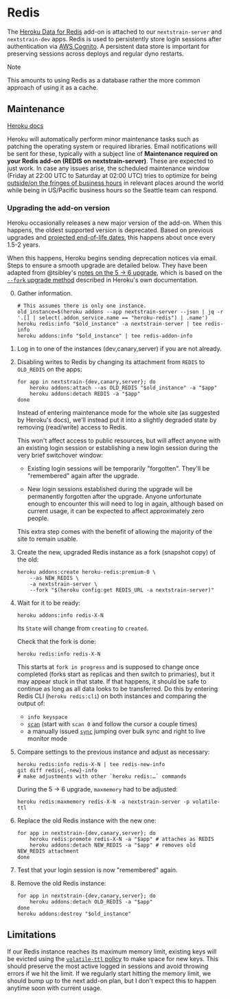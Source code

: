 # Redis

The [Heroku Data for Redis](https://elements.heroku.com/addons/heroku-redis) add-on is attached to our `nextstrain-server` and `nextstrain-dev` apps.
Redis is used to persistently store login sessions after authentication via [AWS Cognito](#cognito).
A persistent data store is important for preserving sessions across deploys and regular dyno restarts.

> [!NOTE]
> This amounts to using Redis as a database rather the more common approach of using it as a cache.

## Maintenance

[Heroku docs](https://devcenter.heroku.com/articles/heroku-redis-maintenance)

Heroku will automatically perform minor maintenance tasks such as patching the operating system or required libraries.
Email notifications will be sent for these, typically with a subject line of **Maintenance required on your Redis add-on (REDIS on nextstrain-server)**.
These are expected to just work. In case any issues arise, the scheduled maintenance window (Friday at 22:00 UTC to Saturday at 02:00 UTC) tries to optimize for being [outside/on the fringes of business hours](https://www.timeanddate.com/worldclock/meetingdetails.html?year=2020&month=1&day=24&hour=22&min=0&sec=0&p1=1229&p2=136&p3=179&p4=234&p5=22&p6=33&p7=121) in relevant places around the world while being in US/Pacific business hours so the Seattle team can respond.

### Upgrading the add-on version

Heroku occasionally releases a new major version of the add-on. When this happens, the oldest supported version is deprecated.
Based on previous upgrades and [projected end-of-life dates](https://devcenter.heroku.com/articles/heroku-redis#version-support-and-legacy-infrastructure), this happens about once every 1.5-2 years.

When this happens, Heroku begins sending deprecation notices via email. Steps to ensure a smooth upgrade are detailed below.
They have been adapted from @tsibley's [notes on the 5 → 6 upgrade](https://github.com/tsibley/blab-standup/blob/17eb1690b70ca25aa7be7526b7e140e43cf0a1e6/2023-02-17.md),
which is based on the [`--fork` upgrade method](https://devcenter.heroku.com/articles/heroku-redis-version-upgrade#upgrade-using-a-fork) described in Heroku's own documentation.

 0. Gather information.

        # This assumes there is only one instance.
        old_instance=$(heroku addons --app nextstrain-server --json | jq -r '.[] | select(.addon_service.name == "heroku-redis") | .name')
        heroku redis:info "$old_instance" -a nextstrain-server | tee redis-info
        heroku addons:info "$old_instance" | tee redis-addon-info

 1. Log in to one of the instances (dev,canary,server) if you are not already.

 2. Disabling writes to Redis by changing its attachment from `REDIS` to
    `OLD_REDIS` on the apps:

        for app in nextstrain-{dev,canary,server}; do
            heroku addons:attach --as OLD_REDIS "$old_instance" -a "$app"
            heroku addons:detach REDIS -a "$app"
        done

    Instead of entering maintenance mode for the whole site (as suggested by
    Heroku's docs), we'll instead put it into a slightly degraded state by
    removing (read/write) access to Redis.

    This won't affect access to public resources, but will affect anyone with
    an existing login session or establishing a new login session during the
    very brief switchover window:

      - Existing login sessions will be temporarily "forgotten".  They'll be
        "remembered" again after the upgrade.

      - New login sessions established during the upgrade will be permanently
        forgotten after the upgrade.  Anyone unfortunate enough to encounter
        this will need to log in again, although based on current usage, it can
        be expected to affect approximately zero people.

    This extra step comes with the benefit of allowing the majority of the site
    to remain usable.

 3. Create the new, upgraded Redis instance as a fork (snapshot copy) of the old:

        heroku addons:create heroku-redis:premium-0 \
            --as NEW_REDIS \
            -a nextstrain-server \
            --fork "$(heroku config:get REDIS_URL -a nextstrain-server)"

    <!-- TODO: put new instance name in a variable -->

 4. Wait for it to be ready:

        heroku addons:info redis-X-N

    Its `State` will change from `creating` to `created`.

    Check that the fork is done:

        heroku redis:info redis-X-N

    This starts at `fork in progress` and is supposed to change once completed
    (forks start as replicas and then switch to primaries), but it may appear
    stuck in that state. If that happens, it should be safe to continue as long
    as all data looks to be transferred. Do this by entering Redis CLI (`heroku
    redis:cli`) on both instances and comparing the output of:

    - `info keyspace`
    - [`scan`](https://valkey.io/commands/scan/) (start with `scan 0`
      and follow the cursor a couple times)
    - a manually issued [`sync`](https://valkey.io/commands/sync/) jumping over
      bulk sync and right to live monitor mode

 5. Compare settings to the previous instance and adjust as necessary:

        heroku redis:info redis-X-N | tee redis-new-info
        git diff redis{,-new}-info
        # make adjustments with other `heroku redis:…` commands

    During the 5 → 6 upgrade, `maxmemory` had to be adjusted:

        heroku redis:maxmemory redis-X-N -a nextstrain-server -p volatile-ttl

 6. Replace the old Redis instance with the new one:
 
        for app in nextstrain-{dev,canary,server}; do
            heroku redis:promote redis-X-N -a "$app" # attaches as REDIS
            heroku addons:detach NEW_REDIS -a "$app" # removes old NEW_REDIS attachment
        done

 7. Test that your login session is now "remembered" again.

 8. Remove the old Redis instance:

        for app in nextstrain-{dev,canary,server}; do
            heroku addons:detach OLD_REDIS -a "$app"
        done
        heroku addons:destroy "$old_instance"

## Limitations

If our Redis instance reaches its maximum memory limit, existing keys will be evicted using the [`volatile-ttl` policy](https://devcenter.heroku.com/articles/heroku-redis#maxmemory-policy) to make space for new keys.
This should preserve the most active logged in sessions and avoid throwing errors if we hit the limit.
If we regularly start hitting the memory limit, we should bump up to the next add-on plan, but I don't expect this to happen anytime soon with current usage.
